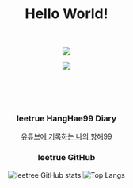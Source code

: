 <!-- ![header](https://capsule-render.vercel.app/api?type=waving&color=0:4568dc,100:b06ab3&height=300&section=header&text=DOBBY%20WORLD&fontSize=55&fontColor=ffffff&animation=fadeIn)

<!-- ![header](https://capsule-render.vercel.app/api?type=transparent&color=0:3D7EAA,100:FFE47A&height=300&section=header&text=DOBBY%20IS%20FREE&fontSize=55&fontColor=ffffff&animation=fadeIn) --> 


<div align="center">
  
# Hello World! 
  <br/>
<p herf="https://skillicons.dev">
  <img src="https://skillicons.dev/icons?i=js,ts,react,nextjs,redux,git,firebase,github &perline=6"/>
</p>
<p herf="https://skillicons.dev">
  <img src="https://skillicons.dev/icons?i=styledcomponents,ae,ai,ps,pr,figma,blender,css &perline=6"/>
</p>
  
  <br/> 
  <br/>  
  <br/>
  
  
### leetrue HangHae99 Diary 
[유튜브에 기록하는 나의 항해99 ](https://www.youtube.com/channel/UCysmjG6PerP81T1WHPP3D-g)

### leetrue GitHub
![leetree GitHub stats](https://github-readme-stats.vercel.app/api?username=leetrue&show_icons=true&theme=tokyonight) ![Top Langs](https://github-readme-stats.vercel.app/api/top-langs/?username=kordobby&layout=compact&theme=dark) 
</div>
